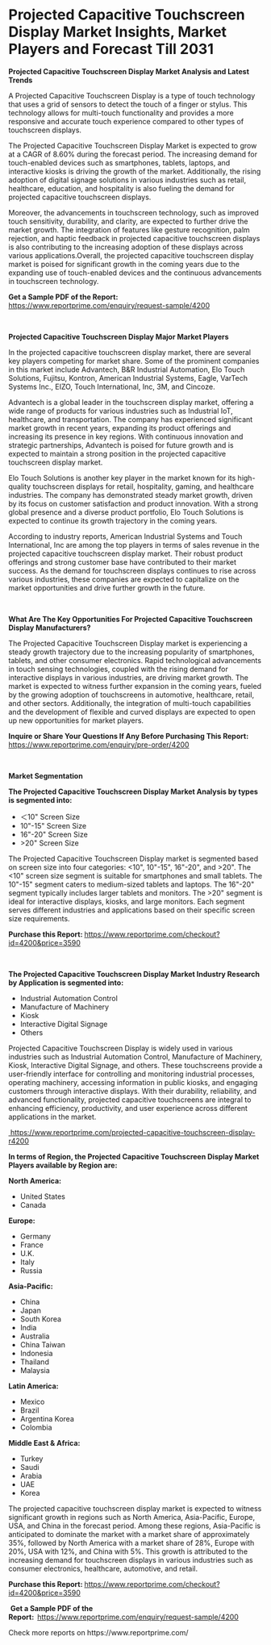 <p><h1>Projected Capacitive Touchscreen Display Market Insights, Market Players and Forecast Till 2031</h1></p><p><strong>Projected Capacitive Touchscreen Display Market Analysis and Latest Trends</strong></p>
<p><p>A Projected Capacitive Touchscreen Display is a type of touch technology that uses a grid of sensors to detect the touch of a finger or stylus. This technology allows for multi-touch functionality and provides a more responsive and accurate touch experience compared to other types of touchscreen displays.</p><p>The Projected Capacitive Touchscreen Display Market is expected to grow at a CAGR of 8.60% during the forecast period. The increasing demand for touch-enabled devices such as smartphones, tablets, laptops, and interactive kiosks is driving the growth of the market. Additionally, the rising adoption of digital signage solutions in various industries such as retail, healthcare, education, and hospitality is also fueling the demand for projected capacitive touchscreen displays.</p><p>Moreover, the advancements in touchscreen technology, such as improved touch sensitivity, durability, and clarity, are expected to further drive the market growth. The integration of features like gesture recognition, palm rejection, and haptic feedback in projected capacitive touchscreen displays is also contributing to the increasing adoption of these displays across various applications.Overall, the projected capacitive touchscreen display market is poised for significant growth in the coming years due to the expanding use of touch-enabled devices and the continuous advancements in touchscreen technology.</p></p>
<p><strong>Get a Sample PDF of the Report:&nbsp;</strong> <a href="https://www.reportprime.com/enquiry/request-sample/4200">https://www.reportprime.com/enquiry/request-sample/4200</a></p>
<p>&nbsp;</p>
<p><strong>Projected Capacitive Touchscreen Display Major Market Players</strong></p>
<p><p>In the projected capacitive touchscreen display market, there are several key players competing for market share. Some of the prominent companies in this market include Advantech, B&R Industrial Automation, Elo Touch Solutions, Fujitsu, Kontron, American Industrial Systems, Eagle, VarTech Systems Inc., EIZO, Touch International, Inc, 3M, and Cincoze.</p><p>Advantech is a global leader in the touchscreen display market, offering a wide range of products for various industries such as Industrial IoT, healthcare, and transportation. The company has experienced significant market growth in recent years, expanding its product offerings and increasing its presence in key regions. With continuous innovation and strategic partnerships, Advantech is poised for future growth and is expected to maintain a strong position in the projected capacitive touchscreen display market.</p><p>Elo Touch Solutions is another key player in the market known for its high-quality touchscreen displays for retail, hospitality, gaming, and healthcare industries. The company has demonstrated steady market growth, driven by its focus on customer satisfaction and product innovation. With a strong global presence and a diverse product portfolio, Elo Touch Solutions is expected to continue its growth trajectory in the coming years.</p><p>According to industry reports, American Industrial Systems and Touch International, Inc are among the top players in terms of sales revenue in the projected capacitive touchscreen display market. Their robust product offerings and strong customer base have contributed to their market success. As the demand for touchscreen displays continues to rise across various industries, these companies are expected to capitalize on the market opportunities and drive further growth in the future.</p></p>
<p>&nbsp;</p>
<p><strong>What Are The Key Opportunities For Projected Capacitive Touchscreen Display Manufacturers?</strong></p>
<p><p>The Projected Capacitive Touchscreen Display market is experiencing a steady growth trajectory due to the increasing popularity of smartphones, tablets, and other consumer electronics. Rapid technological advancements in touch sensing technologies, coupled with the rising demand for interactive displays in various industries, are driving market growth. The market is expected to witness further expansion in the coming years, fueled by the growing adoption of touchscreens in automotive, healthcare, retail, and other sectors. Additionally, the integration of multi-touch capabilities and the development of flexible and curved displays are expected to open up new opportunities for market players.</p></p>
<p><strong>Inquire or Share Your Questions If Any Before Purchasing This Report:</strong> <a href="https://www.reportprime.com/enquiry/pre-order/4200">https://www.reportprime.com/enquiry/pre-order/4200</a></p>
<p>&nbsp;</p>
<p><strong>Market Segmentation</strong></p>
<p><strong>The Projected Capacitive Touchscreen Display Market Analysis by types is segmented into:</strong></p>
<p><ul><li>＜10" Screen Size</li><li>10"-15" Screen Size</li><li>16"-20" Screen Size</li><li>>20" Screen Size</li></ul></p>
<p><p>The Projected Capacitive Touchscreen Display market is segmented based on screen size into four categories: <10", 10"-15", 16"-20", and >20". The <10" screen size segment is suitable for smartphones and small tablets. The 10"-15" segment caters to medium-sized tablets and laptops. The 16"-20" segment typically includes larger tablets and monitors. The >20" segment is ideal for interactive displays, kiosks, and large monitors. Each segment serves different industries and applications based on their specific screen size requirements.</p></p>
<p><strong>Purchase this Report:&nbsp;</strong><a href="https://www.reportprime.com/checkout?id=4200&price=3590">https://www.reportprime.com/checkout?id=4200&price=3590</a></p>
<p>&nbsp;</p>
<p><strong>The Projected Capacitive Touchscreen Display Market Industry Research by Application is segmented into:</strong></p>
<p><ul><li>Industrial Automation Control</li><li>Manufacture of Machinery</li><li>Kiosk</li><li>Interactive Digital Signage</li><li>Others</li></ul></p>
<p><p>Projected Capacitive Touchscreen Display is widely used in various industries such as Industrial Automation Control, Manufacture of Machinery, Kiosk, Interactive Digital Signage, and others. These touchscreens provide a user-friendly interface for controlling and monitoring industrial processes, operating machinery, accessing information in public kiosks, and engaging customers through interactive displays. With their durability, reliability, and advanced functionality, projected capacitive touchscreens are integral to enhancing efficiency, productivity, and user experience across different applications in the market.</p></p>
<p><a href="https://www.reportprime.com/projected-capacitive-touchscreen-display-r4200">&nbsp;https://www.reportprime.com/projected-capacitive-touchscreen-display-r4200</a></p>
<p><strong>In terms of Region, the Projected Capacitive Touchscreen Display Market Players available by Region are:</strong></p>
<p>
    <p> <strong> North America: </strong>
        <ul>
            <li>United States</li>
            <li>Canada</li>
        </ul>
        </p> 
    <p> <strong> Europe: </strong>
        <ul>
            <li>Germany</li>
            <li>France</li>
            <li>U.K.</li>
            <li>Italy</li>
            <li>Russia</li>
        </ul>
        </p> 
    <p> <strong> Asia-Pacific: </strong>
        <ul>
            <li>China</li>
            <li>Japan</li>
            <li>South Korea</li>
            <li>India</li>
            <li>Australia</li>
            <li>China Taiwan</li>
            <li>Indonesia</li>
            <li>Thailand</li>
            <li>Malaysia</li>
        </ul>
        </p> 
    <p> <strong> Latin America: </strong>
        <ul>
            <li>Mexico</li>
            <li>Brazil</li>
            <li>Argentina Korea</li>
            <li>Colombia</li>
        </ul>
        </p> 
    <p> <strong> Middle East & Africa: </strong>
        <ul>
            <li>Turkey</li>
            <li>Saudi</li>
            <li>Arabia</li>
            <li>UAE</li>
            <li>Korea</li>
        </ul>
    </p>
    </p>
<p><p>The projected capacitive touchscreen display market is expected to witness significant growth in regions such as North America, Asia-Pacific, Europe, USA, and China in the forecast period. Among these regions, Asia-Pacific is anticipated to dominate the market with a market share of approximately 35%, followed by North America with a market share of 28%, Europe with 20%, USA with 12%, and China with 5%. This growth is attributed to the increasing demand for touchscreen displays in various industries such as consumer electronics, healthcare, automotive, and retail.</p></p>
<p><strong>Purchase this Report: </strong><a href="https://www.reportprime.com/checkout?id=4200&price=3590">https://www.reportprime.com/checkout?id=4200&price=3590</a></p>
<p>&nbsp;<strong>Get a Sample PDF of the Report:&nbsp;&nbsp;</strong><a href="https://www.reportprime.com/enquiry/request-sample/4200">https://www.reportprime.com/enquiry/request-sample/4200</a></p>
<p><strong></strong></p>
<p>Check more reports on https://www.reportprime.com/</p>